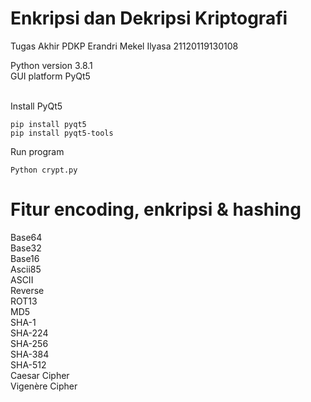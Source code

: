 # Enkripsi dan Dekripsi Kriptografi
Tugas Akhir PDKP
Erandri Mekel Ilyasa
21120119130108

Python version 3.8.1 <br>
GUI platform PyQt5 <br>
<br>

Install PyQt5
```
pip install pyqt5
pip install pyqt5-tools
```
Run program
```
Python crypt.py
```

# Fitur encoding, enkripsi & hashing
Base64 <br>
Base32 <br>
Base16 <br>
Ascii85 <br>
ASCII <br>
Reverse <br>
ROT13 <br>
MD5 <br>
SHA-1 <br>
SHA-224 <br>
SHA-256 <br>
SHA-384 <br>
SHA-512 <br>
Caesar Cipher <br>
Vigenère Cipher <br>
